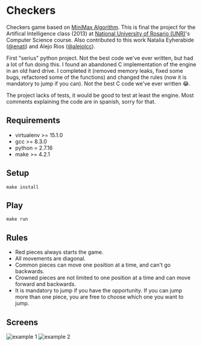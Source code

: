 # Checkers
Checkers game based on [MiniMax Algorithm](https://en.wikipedia.org/wiki/Minimax). This is final the project for the Artifical Intelligence class (2013) at [National University of Rosario (UNR)](https://web.fceia.unr.edu.ar/es)'s Computer Science course. Also contributed to this work Natalia Eyherabide ([@enati](https://github.com/enati)) and Alejo Rios ([@alejolcc](https://github.com/alejolcc)).

First "serius" python project. Not the best code we've ever written, but had a lot of fun doing this. I found an abandoned C implementation of the engine in an old hard drive. I completed it (removed memory leaks, fixed some bugs, refactored some of the functions) and changed the rules (now it is mandatory to jump if you can). Not the best C code we've ever written 😂.

The project lacks of tests, it would be good to test at least the engine. Most comments explaining the code are in spanish, sorry for that.

## Requirements

- virtualenv >= 15.1.0
- gcc >= 8.3.0
- python = 2.7.16
- make >= 4.2.1

## Setup

```make install```

## Play

```make run```

## Rules
- Red pieces always starts the game.
- All movements are diagonal.
- Common pieces can move one position at a time, and can't go backwards.
- Crowned pieces are not limited to one position at a time and can move forward and backwards.
- It is mandatory to jump if you have the opportunity. If you can jump more than one piece, you are free to choose which one you want to jump.

## Screens
![example 1](screen1.png)
![example 2](screen2.png)
